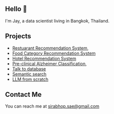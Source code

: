 ## **Hello** 👋
I'm Jay, a data scientist living in Bangkok, Thailand.
## **Projects**
* [Restuarant Recommendation System](https://github.com/Sirabhop/poc-food-playlist-recommendation),
* [Food Category Recommendation System](https://github.com/Sirabhop/food-category-recommendation)
* [Hotel Recommendation System](https://github.com/Sirabhop/hotel-recommendation-system)
* [Pre-clinical Alzheimer Classification](https://github.com/Sirabhop/Preclinical-AD-EEG-classification),
* [Talk to database](https://github.com/Sirabhop/rbh-data-query)
* [Semantic search](https://github.com/Sirabhop/mart-semantic-search)
* [LLM from scratch](https://github.com/Sirabhop/llm-from-scratch)
## **Contact Me**
You can reach me at sirabhop.sae@gmail.com
